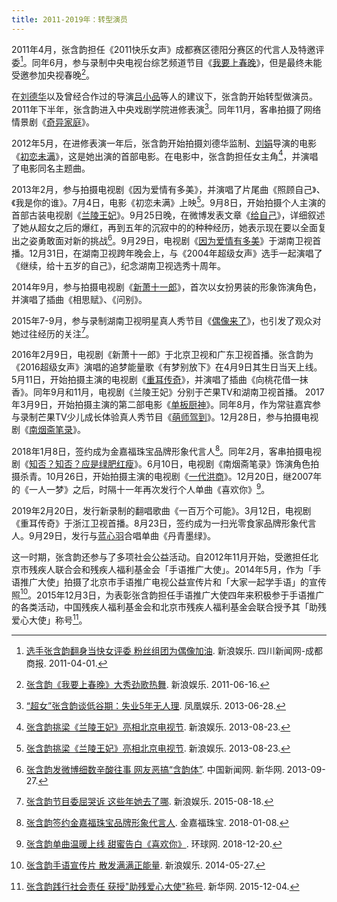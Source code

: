 ```yaml
---
title: 2011-2019年：转型演员
---
```


2011年4月，张含韵担任《2011快乐女声》成都赛区德阳分赛区的代言人及特邀评委[^成都商报]。同年6月，参与录制中央电视台综艺频道节目《[我要上春晚](https://baike.baidu.com/item/我要上春晚/27777)》，但是最终未能受邀参加央视春晚[^新浪娱乐-春晚]。

在[刘德华](https://baike.baidu.com/item/刘德华/114923)以及曾经合作过的导演[吕小品](https://baike.baidu.com/item/吕小品)等人的建议下，张含韵开始转型做演员。2011年下半年，张含韵进入中央戏剧学院进修表演[^凤凰娱乐]。同年11月，客串拍摄了网络情景剧《[奇异家庭](https://movie.douban.com/subject/11510485/)》。

2012年5月，在进修表演一年后，张含韵开始拍摄刘德华监制、[刘娟](https://baike.baidu.com/item/刘娟/3427547)导演的电影《[初恋未满](https://movie.douban.com/subject/10833971/)》，这是她出演的首部电影。在电影中，张含韵担任女主角[^新浪娱乐-2013]，并演唱了电影同名主题曲。

2013年2月，参与拍摄电视剧《因为爱情有多美》，并演唱了片尾曲《照顾自己》、《我是你的谁》。7月4日，电影《初恋未满》上映[^新浪娱乐-2013]。9月8日，开始拍摄个人主演的首部古装电视剧《[兰陵王妃](https://movie.douban.com/subject/25023165/)》。9月25日晚，在微博发表文章《[给自己](https://weibo.com/1172294045/Ab7N1y6mY)》，详细叙述了她从超女之后的爆红，再到五年的沉寂中的的种种经历，她表示现在要以全面复出之姿勇敢面对新的挑战[^新华网-给自己]。9月29日，电视剧《[因为爱情有多美](https://movie.douban.com/subject/24840629/)》于湖南卫视首播。12月31日，在湖南卫视跨年晚会上，与《2004年超级女声》选手一起演唱了《继续，给十五岁的自己》，纪念湖南卫视选秀十周年。

2014年9月，参与拍摄电视剧《[新萧十一郎](https://movie.douban.com/subject/25966185/)》，首次以女扮男装的形象饰演角色，并演唱了插曲《相思赋》、《问别》。

2015年7-9月，参与录制湖南卫视明星真人秀节目《[偶像来了](https://baike.baidu.com/item/偶像来了)》，也引发了观众对她过往经历的关注[^新浪娱乐-偶像]。

2016年2月9日，电视剧《新萧十一郎》于北京卫视和广东卫视首播。张含韵为《2016超级女声》演唱的追梦能量歌《有梦别放下》在4月9日其生日当天上线。5月11日，开始拍摄主演的电视剧《[重耳传奇](https://movie.douban.com/subject/26717008/)》，并演唱了插曲《向桃花借一抹香》。同年9月和11月，电视剧《兰陵王妃》分别于芒果TV和湖南卫视首播。
2017年3月9日，开始拍摄主演的第二部电影《[单板厨神](https://movie.douban.com/subject/27119587/)》。同年8月，作为常驻嘉宾参与录制芒果TV少儿成长体验真人秀节目《[萌师驾到](https://baike.baidu.com/item/萌师驾到)》。12月28日，参与拍摄电视剧《[南烟斋笔录](https://movie.douban.com/subject/26932957/)》。

2018年1月8日，签约成为金嘉福珠宝品牌形象代言人[^金嘉福]。同年2月，客串拍摄电视剧《[知否？知否？应是绿肥红瘦](https://movie.douban.com/subject/26928226/)》。6月10日，电视剧《南烟斋笔录》饰演角色拍摄杀青。10月26日，开始拍摄主演的电视剧《[一代洪商](https://movie.douban.com/subject/30367734/)》。12月20日，继2007年的《一人一梦》之后，时隔十一年再次发行个人单曲《喜欢你》[^环球网]。

2019年2月20日，发行新录制的翻唱歌曲《一百万个可能》。3月12日，电视剧《重耳传奇》于浙江卫视首播。8月23日，签约成为一扫光零食家品牌形象代言人。9月29日，发行与[蓝心羽](https://baike.baidu.com/item/蓝心羽)合唱单曲《丹青墨绿》。

这一时期，张含韵还参与了多项社会公益活动。自2012年11月开始，受邀担任北京市残疾人联合会和残疾人福利基金会「手语推广大使」。2014年5月，作为「手语推广大使」拍摄了北京市手语推广电视公益宣传片和「大家一起学手语」的宣传照[^新浪娱乐-手语]。2015年12月3日，为表彰张含韵担任手语推广大使四年来积极参于手语推广的各类活动，中国残疾人福利基金会和北京市残疾人福利基金会联合授予其「助残爱心大使」称号[^新华网-手语]。

<!--参考资料-->

[^成都商报]: [选手张含韵翻身当快女评委 粉丝组团为偶像加油](http://ent.sina.com.cn/y/2011-04-01/04003270236.shtml). 新浪娱乐. 四川新闻网-成都商报. 2011-04-01.
[^新浪娱乐-春晚]: [张含韵《我要上春晚》大秀劲歌热舞](http://ent.sina.com.cn/v/m/2011-06-16/14383335971.shtml). 新浪娱乐. 2011-06-16.
[^凤凰娱乐]: [“超女”张含韵谈低谷期：失业5年无人理](http://ent.ifeng.com/idolnews/mingxingmiwen/detail_2013_06/28/26899830_0.shtml). 凤凰娱乐. 2013-06-28.
[^新浪娱乐-2013]: [张含韵挑梁《兰陵王妃》亮相北京电视节](http://ent.sina.com.cn/v/m/2013-08-23/12163994314.shtml). 新浪娱乐. 2013-08-23.
[^新华网-给自己]: [张含韵发微博细数辛酸往事 网友恶搞“含韵体”](http://www.chinanews.com/yl/2013/09-27/5332716.shtml). 中国新闻网. 新华网. 2013-09-27.
[^新浪娱乐-偶像]: [张含韵节目委屈哭诉 这些年她去了哪](http://ent.sina.com.cn/z/v/2015-08-18/doc-ifxfxraw8908453.shtml). 新浪娱乐. 2015-08-18.
[^金嘉福]: [张含韵签约金嘉福珠宝品牌形象代言人](http://www.kingkaifook.com/news/53.html). 金嘉福珠宝. 2018-01-08.
[^环球网]: [张含韵单曲温暖上线 甜蜜告白《喜欢你》](https://ent.huanqiu.com/article/9CaKrnKg7WR). 环球网. 2018-12-20.
[^新浪娱乐-手语]: [张含韵手语宣传片 散发满满正能量](http://ent.sina.com.cn/s/m/2014-05-27/17574149007.shtml). 新浪娱乐. 2014-05-27.
[^新华网-手语]: [张含韵践行社会责任 获授"助残爱心大使"称号](http://www.xinhuanet.com/ent/2015-12/04/c_128498487.htm). 新华网. 2015-12-04.